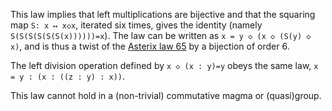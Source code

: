 This law implies that left multiplications are bijective and that the squaring map `S: x ↦ x◇x`, iterated six times, gives the identity (namely `S(S(S(S(S(S(x))))))=x`).  The law can be written as `x = y ◇ (x ◇ (S(y) ◇ x)`, and is thus a twist of the [Asterix law 65](https://teorth.github.io/equational_theories/implications/?65) by a bijection of order 6.

The left division operation defined by `x ◇ (x : y)=y` obeys the same law, `x = y : (x : ((z : y) : x))`.

This law cannot hold in a (non-trivial) commutative magma or (quasi)group.
